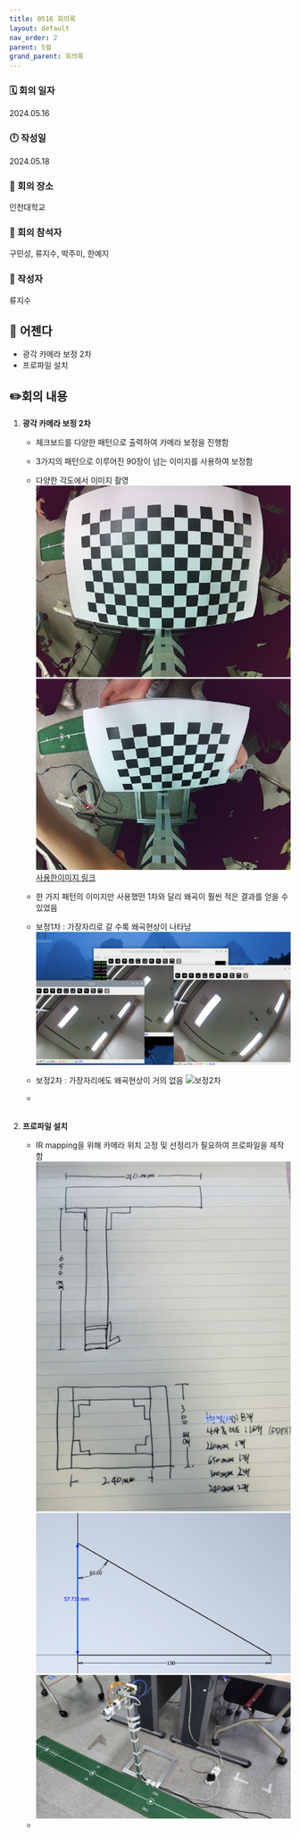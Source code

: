 ```yaml
---
title: 0516 회의록
layout: default
nav_order: 2
parent: 5월
grand_parent: 회의록
---
```


### 🗓️ 회의 일자

2024.05.16

### 🕛 작성일

2024.05.18

### 🚩 회의 장소

인천대학교

### 🤝 회의 참석자

구민성, 류지수, 박주미, 한예지

### 🙎 작성자

류지수

## 📣 어젠다

- 광각 카메라 보정 2차
- 프로파일 설치

## ✏️회의 내용

1. **광각 카메라 보정 2차**

   - 체크보드를 다양한 패턴으로 출력하여 카메라 보정을 진행함
   - 3가지의 패턴으로 이루어진 90장이 넘는 이미지를 사용하여 보정함
   - 다양한 각도에서 이미지 촬영
     ![이미지예시1](../../../public/m-5/zmg71.jpg)
     ![이미지예시2](../../../public/m-5/zmg65.jpg)
     <br />
     [사용한이미지 링크](https://github.com/TECH-PIONEERS/capstone-project/tree/main/calibration/image3)
   - 한 가지 패턴의 이미지만 사용했떤 1차와 달리 왜곡이 훨씬 적은 결과를 얻을 수 있었음

   - 보정1차 : 가장자리로 갈 수록 왜곡현상이 나타남
     ![보정1차](../../../public/m-5/보정1차.png)
   - 보정2차 : 가장자리에도 왜곡현상이 거의 없음
     ![보정2차](../../../public/m-5/보정2차.jpeg)
   - <br/><br/>

2. **프로파일 설치**

   - IR mapping을 위해 카메라 위치 고정 및 선정리가 필요하여 프로파일을 제작함
     ![프로파일설계1](../../../public/m-5/프로파일설계1.png)
     ![프로파일설계2](../../../public/m-5/프로파일설계2.png)
     ![프로파일](../../../public/m-5/프로파일.png)
   - <br/><br/>
